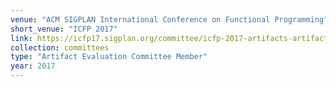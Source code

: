 ```yaml
---
venue: "ACM SIGPLAN International Conference on Functional Programming"
short_venue: "ICFP 2017"
link: https://icfp17.sigplan.org/committee/icfp-2017-artifacts-artifact-evaluation-committee
collection: committees
type: "Artifact Evaluation Committee Member"
year: 2017
---
```

